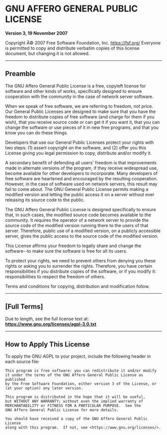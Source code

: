 
# GNU AFFERO GENERAL PUBLIC LICENSE
**Version 3, 19 November 2007**

Copyright Â© 2007 Free Software Foundation, Inc. <https://fsf.org/>
Everyone is permitted to copy and distribute verbatim copies of this license document, but changing it is not allowed.

---

## Preamble

The GNU Affero General Public License is a free, copyleft license for software and other kinds of works, specifically designed to ensure cooperation with the community in the case of network server software.

When we speak of free software, we are referring to freedom, not price. Our General Public Licenses are designed to make sure that you have the freedom to distribute copies of free software (and charge for them if you wish), that you receive source code or can get it if you want it, that you can change the software or use pieces of it in new free programs, and that you know you can do these things.

Developers that use our General Public Licenses protect your rights with two steps: (1) assert copyright on the software, and (2) offer you this License giving you legal permission to copy, distribute and/or modify it.

A secondary benefit of defending all users' freedom is that improvements made in alternate versions of the program, if they receive widespread use, become available for other developers to incorporate. Many developers of free software are heartened and encouraged by the resulting cooperation. However, in the case of software used on network servers, this result may fail to come about. The GNU General Public License permits making a modified version and letting the public access it on a server without ever releasing its source code to the public.

The GNU Affero General Public License is designed specifically to ensure that, in such cases, the modified source code becomes available to the community. It requires the operator of a network server to provide the source code of the modified version running there to the users of that server. Therefore, public use of a modified version, on a publicly accessible server, gives the public access to the source code of the modified version.

This License affirms your freedom to legally share and change the software--to make sure the software is free for all its users.

To protect your rights, we need to prevent others from denying you these rights or asking you to surrender the rights. Therefore, you have certain responsibilities if you distribute copies of the software, or if you modify it: responsibilities to respect the freedom of others.

Terms and conditions for copying, distribution and modification follow.

---

## [Full Terms]

Due to length, see the full license text at:
**https://www.gnu.org/licenses/agpl-3.0.txt**

---

## How to Apply This License

To apply the GNU AGPL to your project, include the following header in each source file:

```
This program is free software: you can redistribute it and/or modify
it under the terms of the GNU Affero General Public License as published
by the Free Software Foundation, either version 3 of the License, or
(at your option) any later version.

This program is distributed in the hope that it will be useful,
but WITHOUT ANY WARRANTY; without even the implied warranty of
MERCHANTABILITY or FITNESS FOR A PARTICULAR PURPOSE.  See the
GNU Affero General Public License for more details.

You should have received a copy of the GNU Affero General Public License
along with this program.  If not, see <https://www.gnu.org/licenses/>.
```